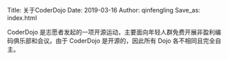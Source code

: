 Title: 关于CoderDojo
Date: 2019-03-16
Author: qinfengling
Save_as: index.html

CoderDojo 是志愿者发起的一项开源运动，主要面向年轻人群免费开展非盈利编码俱乐部和会议。由于 CoderDojo 是开源的，因此所有 Dojo 各不相同且完全自主。
